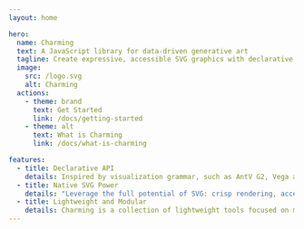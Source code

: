 ```yaml
---
layout: home

hero:
  name: Charming
  text: A JavaScript library for data-driven generative art
  tagline: Create expressive, accessible SVG graphics with declarative code and creative flexibility
  image:
    src: /logo.svg
    alt: Charming
  actions:
    - theme: brand
      text: Get Started
      link: /docs/getting-started
    - theme: alt
      text: What is Charming
      link: /docs/what-is-charming

features:
  - title: Declarative API
    details: Inspired by visualization grammar, such as AntV G2, Vega and Observable Plot, where visuals are built from meaningful, composable units.
  - title: Native SVG Power
    details: "Leverage the full potential of SVG: crisp rendering, accessible structure, and smooth integration with design tools."
  - title: Lightweight and Modular
    details: Charming is a collection of lightweight tools focused on modularity, which can be used independently or work with D3 and p5.js.
---
```

